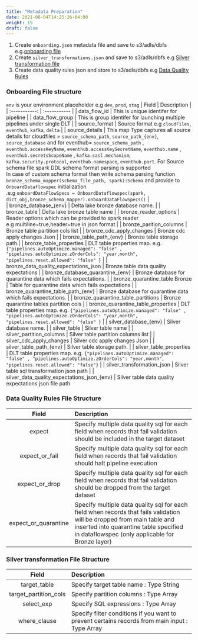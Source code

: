 ```yaml
---
title: "Metadata Preparation"
date: 2021-08-04T14:25:26-04:00
weight: 15
draft: false
---
```


1. Create ```onboarding.json``` metadata file and save to s3/adls/dbfs e.g.[onboarding file](https://github.com/databrickslabs/dlt-meta/blob/main/examples/onboarding.json)
2. Create ```silver_transformations.json``` and save to s3/adls/dbfs e.g [Silver transformation file](https://github.com/databrickslabs/dlt-meta/blob/main/examples/silver_transformations.json)
3. Create data quality rules json and store to s3/adls/dbfs e.g [Data Quality Rules](https://github.com/databrickslabs/dlt-meta/tree/main/examples/dqe/customers/bronze_data_quality_expectations.json)


### Onboarding File structure
`env` is your environment placeholder e.g `dev`, `prod`, `stag`
| Field | Description |
| :-----------: | :----------- |
| data_flow_id | This is unique identifer for pipeline |
| data_flow_group | This is group identifer for launching multiple pipelines under single DLT |
| source_format | 	Source format e.g `cloudFiles`, `eventhub`, `kafka`, `delta` |
| source_details | This map Type captures all source details for cloudfiles = `source_schema_path`, `source_path_{env}`, `source_database` and for eventhub= `source_schema_path` , `eventhub.accessKeyName`, `eventhub.accessKeySecretName`, `eventhub.name` , `eventhub.secretsScopeName` , `kafka.sasl.mechanism`, `kafka.security.protocol`, `eventhub.namespace`, `eventhub.port`. For Source schema file spark DDL schema format parsing is supported <br> In case of custom schema format then write schema parsing function `bronze_schema_mapper(schema_file_path, spark):Schema` and provide to `OnboardDataflowspec` initialization <br> .e.g `onboardDataFlowSpecs = OnboardDataflowspec(spark, dict_obj,bronze_schema_mapper).onboardDataFlowSpecs()`   |         
| bronze_database_{env} | 	Delta lake bronze database name. |
| bronze_table | 	Delta lake bronze table name |
| bronze_reader_options | 	Reader options which can be provided to spark reader <br> e.g multiline=true,header=true in json format |
| bronze_parition_columns | 	Bronze table partition cols list |
| bronze_cdc_apply_changes | 	Bronze cdc apply changes Json |
| bronze_table_path_{env} | 	Bronze table storage path.|
| bronze_table_properties | 	DLT table properties map. e.g. `{"pipelines.autoOptimize.managed": "false" , "pipelines.autoOptimize.zOrderCols": "year,month", "pipelines.reset.allowed": "false" }` |
| bronze_data_quality_expectations_json | 	Bronze table data quality expectations |
| bronze_database_quarantine_{env} | 	Bronze database for quarantine data which fails expectations. |
| bronze_quarantine_table	Bronze |  Table for quarantine data which fails expectations |
| bronze_quarantine_table_path_{env} | 	Bronze database for quarantine data which fails expectations. |
| bronze_quarantine_table_partitions | 	Bronze quarantine tables partition cols |
| bronze_quarantine_table_properties | 	DLT table properties map. e.g. `{"pipelines.autoOptimize.managed": "false" , "pipelines.autoOptimize.zOrderCols": "year,month", "pipelines.reset.allowed": "false" }` |
| silver_database_{env} | 	Silver database name. |
| silver_table | 	Silver table name |
| silver_partition_columns | 	Silver table partition columns list |
| silver_cdc_apply_changes | 	Silver cdc apply changes Json |
| silver_table_path_{env} | 	Silver table storage path. |
| silver_table_properties | 	DLT table properties map. e.g. `{"pipelines.autoOptimize.managed": "false" , "pipelines.autoOptimize.zOrderCols": "year,month", "pipelines.reset.allowed": "false"}` |
| silver_transformation_json | 	Silver table sql transformation json path |
| silver_data_quality_expectations_json_{env} | Silver table data quality expectations json file path

### Data Quality Rules File Structure
| Field | Description |
| :-----------: | :----------- |
| expect | Specify multiple data quality sql for each field when records that fail validation should be included in the target dataset| 
| expect_or_fail  | Specify multiple data quality sql for each field when records that fail validation should halt pipeline execution |
| expect_or_drop  | Specify multiple data quality sql for each field when records that fail validation should be dropped from the target dataset |
| expect_or_quarantine  | Specify multiple data quality sql for each field when records that fails validation will be dropped from main table and inserted into quarantine table specified in dataflowspec (only applicable for Bronze layer) |

### Silver transformation File Structure
| Field | Description |
| :-----------: | :----------- |
| target_table | Specify target table name : Type String | 
| target_partition_cols  | Specify partition columns : Type Array |
| select_exp | Specify SQL expressions : Type Array | 
| where_clause  | Specify filter conditions if you want to prevent certains records from main input : Type Array |